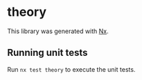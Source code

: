 # theory

This library was generated with [Nx](https://nx.dev).

## Running unit tests

Run `nx test theory` to execute the unit tests.
